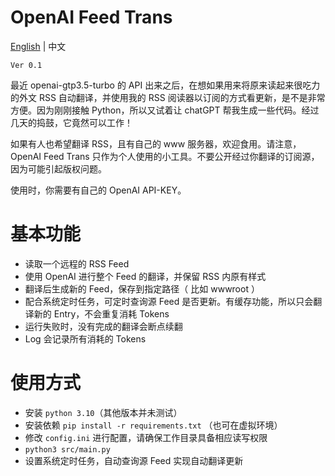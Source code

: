 # OpenAI Feed Trans
 <a href="README.md">English</a> | 中文

`Ver 0.1`

最近 openai-gtp3.5-turbo 的 API 出来之后，在想如果用来将原来读起来很吃力的外文 RSS 自动翻译，并使用我的 RSS 阅读器以订阅的方式看更新，是不是非常方便。因为刚刚接触 Python，所以又试着让 chatGPT 帮我生成一些代码。经过几天的捣鼓，它竟然可以工作！

如果有人也希望翻译 RSS，且有自己的 www 服务器，欢迎食用。请注意，OpenAI Feed Trans 只作为个人使用的小工具。不要公开经过你翻译的订阅源，因为可能引起版权问题。

使用时，你需要有自己的 OpenAI API-KEY。

# 基本功能

- 读取一个远程的 RSS Feed
- 使用 OpenAI 进行整个 Feed 的翻译，并保留 RSS 内原有样式
- 翻译后生成新的 Feed，保存到指定路径（ 比如 wwwroot ）
- 配合系统定时任务，可定时查询源 Feed 是否更新。有缓存功能，所以只会翻译新的 Entry，不会重复消耗 Tokens
- 运行失败时，没有完成的翻译会断点续翻
- Log 会记录所有消耗的 Tokens

# 使用方式
- 安装 `python 3.10`（其他版本并未测试）
- 安装依赖 `pip install -r requirements.txt` （也可在虚拟环境）
- 修改 `config.ini` 进行配置，请确保工作目录具备相应读写权限
- `python3 src/main.py`
- 设置系统定时任务，自动查询源 Feed 实现自动翻译更新

